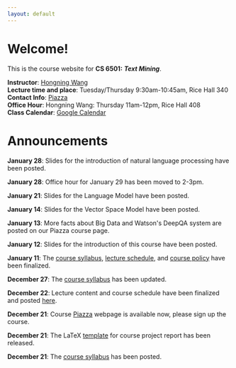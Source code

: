 ```yaml
---
layout: default
---
```

# Welcome!
This is the course website for **CS 6501:** ***Text Mining***.

**Instructor**: [Hongning Wang](http://www.cs.virginia.edu/~hw5x/)   
**Lecture time and place**: Tuesday/Thursday 9:30am-10:45am, Rice Hall 340   
**Contact Info**: [Piazza](https://piazza.com/virginia/spring2015/cs6501/home)   
**Office Hour**: Hongning Wang: Thursday 11am-12pm, Rice Hall 408    
**Class Calendar**: [Google Calendar]({{site.baseurl}}/calendar/)

# Announcements
**January 28**: Slides for the introduction of natural language processing have been posted.

**January 28**: Office hour for January 29 has been moved to 2-3pm.

**January 21**: Slides for the Language Model have been posted.

**January 14**: Slides for the Vector Space Model have been posted.

**January 13**: More facts about Big Data and Watson's DeepQA system are posted on our Piazza course page.

**January 12**: Slides for the introduction of this course have been posted.

**January 11**: The [course syllabus]({{site.baseurl}}/docs/syllabus.pdf), [lecture schedule]({{site.baseurl}}/lectures/), and [course policy]({{site.baseurl}}/docs/CoursePolicy.pptx) have been finalized.

**December 27**: The [course syllabus]({{site.baseurl}}/docs/syllabus.pdf) has been
updated.

**December 22**: Lecture content and course schedule have been finalized and posted [here]({{site.baseurl}}/lectures/).

**December 21**: Course [Piazza](https://piazza.com/virginia/spring2015/cs6501) webpage is available now, please sign up the course.

**December 21**: The LaTeX [template]({{site.baseurl}}/docs/cs6501-templates.zip) for course project report has been released.

**December 21**: The [course syllabus]({{site.baseurl}}/docs/syllabus.pdf) has been
posted.